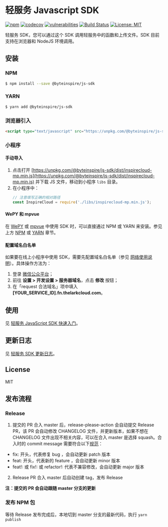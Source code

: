 # 轻服务 Javascript SDK

[![npm](https://img.shields.io/npm/v/@byteinspire/js-sdk.svg?style=flat-square)](https://www.npmjs.com/package/@byteinspire/js-sdk)
[![codecov](https://codecov.io/gh/bytedance/byteinspire-js-sdk/branch/master/graph/badge.svg?token=JuNCULUxkV)](https://codecov.io/gh/bytedance/byteinspire-js-sdk)
[![vulnerabilities](https://snyk.io/test/github/bytedance/byteinspire-js-sdk/badge.svg)](https://snyk.io/test/github/bytedance/byteinspire-js-sdk)
[![Build Status](https://github.com/bytedance/byteinspire-js-sdk/actions/workflows/test.yml/badge.svg)](https://github.com/bytedance/byteinspire-js-sdk/actions)
[![License: MIT](https://img.shields.io/badge/License-MIT-yellow.svg)](https://opensource.org/licenses/MIT)

轻服务 SDK，您可以通过这个 SDK 调用轻服务中的函数和上传文件。SDK 目前支持在浏览器和 NodeJS 环境调用。

## 安装

### NPM

```bash
$ npm install --save @byteinspire/js-sdk
```

### YARN

```bash
$ yarn add @byteinspire/js-sdk
```

### 浏览器引入

```html
<script type="text/javascript" src="https://unpkg.com/@byteinspire/js-sdk/dist/inspirecloud-browser.min.js"></script>
```

### 小程序

#### 手动导入

1. 点击打开 [https://unpkg.com/@byteinspire/js-sdk/dist/inspirecloud-mp.min.js](https://unpkg.com/@byteinspire/js-sdk/dist/inspirecloud-mp.min.js) 并下载 JS 文件，移动到小程序 `libs` 目录。
2. 在小程序中：
    ```javascript
    // 注意填写正确的相对路径
    const InspireCloud = require('./libs/inspirecloud-mp.min.js');
    ```

#### WePY 和 mpvue

在 [WePY](https://tencent.github.io/wepy/) 或 [mpvue](http://mpvue.com/) 中使用 SDK 时，可以直接通过 NPM 或 YARN 来安装。参见上方 [NPM](#NPM) 或 [YARN](#YARN) 章节。

#### 配置域名白名单

如果要在线上小程序中使用 SDK，需要先配置域名白名单（参见 [网络使用说明](https://developers.weixin.qq.com/miniprogram/dev/framework/ability/network.html)）。具体操作方法为：

1. 登录 [微信公众平台](https://mp.weixin.qq.com/)；
2. 前往 __设置 > 开发设置 > 服务器域名__，点击 __修改__ 按钮；
3. 在「request 合法域名」项中填入 __[YOUR_SERVICE_ID].fn.thelarkcloud.com__。

## 使用

见 [轻服务 JavaScript SDK 快速入门](https://qingfuwu.cn/docs/nodejs/sdk/js-sdk.html#quickstart)。


## 更新日志
见 [轻服务 SDK 更新日志](./CHANGELOG.md)。

## License
MIT

## 发布流程

### Release
1. 提交的 PR 合入 master 后，release-please-action 会自动提交 Release PR，该 PR 会自动修改 CHANGELOG 文件，并更新版本，如果不想在 CHANGELOG 文件出现不相关内容，可以在合入 master 是选择 squash。合入时的 commit message 需要符合以下[规范](https://github.com/marketplace/actions/release-please-action)：

* fix: 开头，代表修复 bug ，会自动更新 patch 版本
* feat: 开头，代表新的 feature ，会自动更新 minor 版本
* feat!: 或 fix!: 或 refactor!: 代表不兼容修改，会自动更新 major 版本

2. Release PR 合入 master 后自动创建 tag，发布 Release

**注：提交的 PR 会自动跟随 master 分支的更新**

### 发布 NPM 包

等待 Release 发布完成后，本地切到 master 分支的最新代码，执行 `yarn publish`
